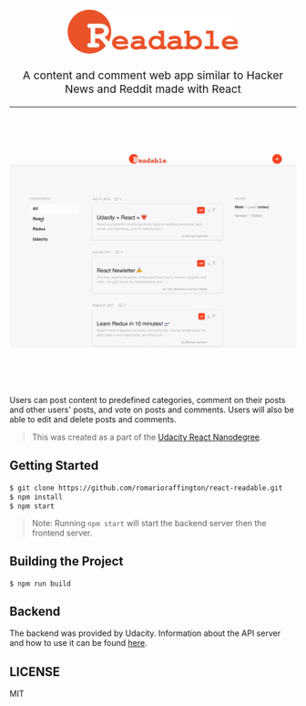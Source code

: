 <h1 align="center">
  <img src="docs/images/logo.svg" alt="react readable logo" title="react readable logo" width="300">
  <br>
</h1>
<p align="center" style="font-size: 1.2rem;">A content and comment web app similar to Hacker News and Reddit made with React</p>

<hr />

<div style="text-align: center; margin: 80px auto">
  <img src="docs/images/demo.gif" alt="react readable demo" title="react readable demo">
  <br>
</div>

Users can post content to predefined categories, comment on their posts and other users' posts, and vote on posts and comments. Users will also be able to edit and delete posts and comments.

> This was created as a part of the [Udacity React Nanodegree](https://www.udacity.com/course/react-nanodegree--nd019).

## Getting Started

```shell
$ git clone https://github.com/romarioraffington/react-readable.git
$ npm install
$ npm start
```
> Note: Running `npm start` will start the backend server then the frontend server. 


## Building the Project

```shell
$ npm run build
```

## Backend
The backend was provided by Udacity. Information about the API server and how to use it can be found [here](docs/API.md).

## LICENSE

MIT